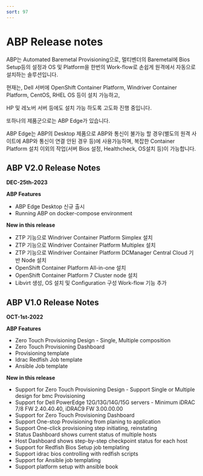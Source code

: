 ```yaml
---
sort: 97
---
```


# ABP Release notes

ABP는 Automated Baremetal Provisioning으로,
멀티벤더의 Baremetal에 Bios Setup등의 설정과 OS 및 Platform을 한번의 Work-flow로 손쉽게 원격에서 자동으로 설치하는 솔루션입니다.

현재는, Dell 서버에 OpenShift Container Platform, Windriver Container Platform, CentOS, RHEL OS 등이 설치 가능하고,

HP 및 레노버 서버 등에도 설치 가능 하도록 고도화 진행 중입니다.

또하나의 제품군으로는 ABP Edge가 있습니다.

ABP Edge는 ABP의 Desktop 제품으로 ABP와 통신이 불가능 할 경우(별도의 원격 사이트에 ABP와 통신이 연결 안된 경우 등)에 사용가능하며, 복잡한 Container Platform 설치 이외의 작업(서버 Bios 설정, Healthcheck, OS설치 등)이 가능합니다.

## ABP V2.0 Release Notes

**DEC-25th-2023**

**ABP Features**

- ABP Edge Desktop 신규 출시
- Running ABP on docker-compose environment

**New in this release**

- ZTP 기능으로 Windriver Container Platform Simplex 설치
- ZTP 기능으로 Windriver Container Platform Multiplex 설치
- ZTP 기능으로 Windriver Container Platform DCManager Central Cloud 기반 Node 설치
- OpenShift Container Platform All-in-one 설치
- OpenShift Container Platform 7 Cluster node 설치
- Libvirt 생성, OS 설치 및 Configuration 구성 Work-flow 기능 추가

## ABP V1.0 Release Notes

**OCT-1st-2022**

**ABP Features**

- Zero Touch Provisioning Design - Single, Multiple composition
- Zero Touch Provisioning Dashboard
- Provisioning template
- Idrac Redfish Job template
- Ansible Job template

**New in this release**

- Support for Zero Touch Provisioning Design - Support Single or Multiple design for bmc Provisioning
- Support for Dell PowerEdge 12G/13G/14G/15G servers - Minimum iDRAC 7/8 FW 2.40.40.40, iDRAC9 FW 3.00.00.00
- Support for Zero Touch Provisioning Dashboard
- Support One-stop Provisioning from planing to application
- Support One-click provisioning step initiating, reinstating
- Status Dashboard shows current status of multiple hosts
- Host Dashboard shows step-by-step checkpoint status for each host
- Support for Redfish Bios Setup job templating
- Support idrac bios controlling with redfish scripts
- Support for Ansible job templating
- Support platform setup with ansible book
